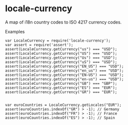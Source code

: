 # locale-currency
A map of i18n country codes to ISO 4217 currency codes.

Examples

    var LocaleCurrency = require('locale-currency');
    var assert = require('assert');
    assert(LocaleCurrency.getCurrency("us") === "USD");
    assert(LocaleCurrency.getCurrency("US") === "USD");
    assert(LocaleCurrency.getCurrency("Us") === "USD");
    assert(LocaleCurrency.getCurrency("uS") === "USD");
    assert(LocaleCurrency.getCurrency("EN_US") === "USD");
    assert(LocaleCurrency.getCurrency("en_us") === "USD");
    assert(LocaleCurrency.getCurrency("EN-US") === "USD");
    assert(LocaleCurrency.getCurrency("en-us") === "USD");
    assert(LocaleCurrency.getCurrency("GB") === "GBP");
    assert(LocaleCurrency.getCurrency("ES") === "EUR");
    assert(LocaleCurrency.getCurrency("GR") === "EUR");


    var euroCountries = LocaleCurrency.getLocales("EUR");
    assert(euroCountries.indexOf("GR") > -1); // Germany
    assert(euroCountries.indexOf("FR") > -1); // France
    assert(euroCountries.indexOf("ES") > -1); // Spain
